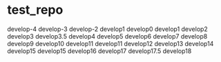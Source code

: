# test_repo

develop-4
develop-3
develop-2
develop1
develop0
develop1
develop2
develop3
develop3.5
develop4
develop5
develop6
develop7
develop8
develop9
develop10
develop11
develop11
develop12
develop13
develop14
develop15
develop15
develop16
develop17
develop17.5
develop18
